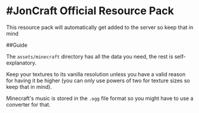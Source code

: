 #JonCraft Official Resource Pack
===

This resource pack will automatically get added to the server so keep that in mind

##Guide

The `assets/minecraft` directory has all the data you need, the rest is self-explanatory.

Keep your textures to its vanilla resolution unless you have a valid reason for having it be higher (you can only use powers of two for texture sizes so keep that in mind).

Minecraft's music is stored in the `.ogg` file format so you might have to use a converter for that.
